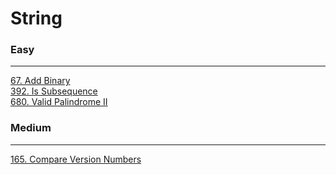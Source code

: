 # String

### Easy
---
[67. Add Binary](solutions/0067-Add%20Binary.md)</br>
[392. Is Subsequence](solutions/0392-Is%20Subsequence.md)</br>
[680. Valid Palindrome II](solutions/0680-Valid%20Palindrome%20II.md)</br>

### Medium
---
[165. Compare Version Numbers](solutions/0165-Compare%20Version%20Numbers.md)</br>